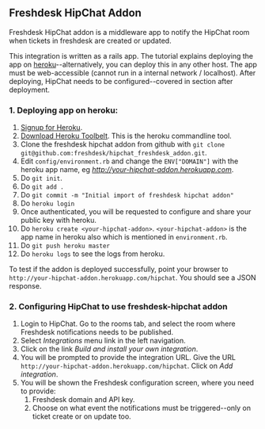 ## Freshdesk HipChat Addon

Freshdesk HipChat addon is a middleware app to notify the HipChat room when tickets in freshdesk are created or updated.

This integration is written as a rails app. The tutorial explains deploying the app on [heroku](https://www.heroku.com)--alternatively, you can deploy this in any other host. The app must be web-accessible (cannot run in a internal network / localhost). After deploying, HipChat needs to be configured--covered in section after deployment.

### 1. Deploying app on heroku:

1. [Signup for Heroku](https://id.heroku.com/signup/www-header).
2. [Download Heroku Toolbelt](https://toolbelt.heroku.com). This is the heroku commandline tool.
3. Clone the freshdesk hipchat addon from github with `git clone git@github.com:freshdesk/hipchat_freshdesk_addon.git`.
4. Edit `config/environment.rb` and change the `ENV["DOMAIN"]` with the heroku app name, eg _http://your-hipchat-addon.herokuapp.com_.
5. Do `git init`.
6. Do `git add .`
7. Do `git commit -m "Initial import of freshdesk hipchat addon"`
8. Do `heroku login`
9. Once authenticated, you will be requested to configure and share your public key with heroku.
9. Do `heroku create <your-hipchat-addon>`. `<your-hipchat-addon>` is the app name in heroku also which is mentioned in `environment.rb`.
10. Do `git push heroku master`
11. Do `heroku logs` to see the logs from heroku.

To test if the addon is deployed successfully, point your browser to `http://your-hipchat-addon.herokuapp.com/hipchat`. You should see a JSON response.

### 2. Configuring HipChat to use freshdesk-hipchat addon

1. Login to HipChat. Go to the rooms tab, and select the room where Freshdesk notifications needs to be published.
2. Select _Integrations_ menu link in the left navigation.
3. Click on the link _Build and install your own integration_.
4. You will be prompted to provide the integration URL. Give the URL `http://your-hipchat-addon.herokuapp.com/hipchat`. Click on _Add integration_.
5. You will be shown the Freshdesk configuration screen, where you need to provide:
    1. Freshdesk domain and API key.
    2. Choose on what event the notifications must be triggered--only on ticket create or on update too.

